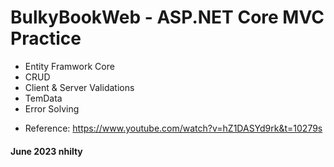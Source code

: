# BulkyBookWeb - ASP.NET Core MVC Practice 
- Entity Framwork Core
- CRUD
- Client & Server Validations
- TemData
- Error Solving
* Reference: https://www.youtube.com/watch?v=hZ1DASYd9rk&t=10279s

#### June 2023 nhilty

